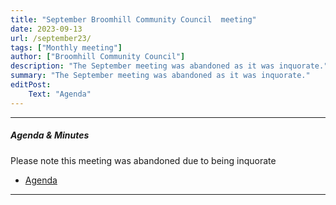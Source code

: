 ```yaml
---
title: "September Broomhill Community Council  meeting" 
date: 2023-09-13
url: /september23/
tags: ["Monthly meeting"]
author: ["Broomhill Community Council"]
description: "The September meeting was abandoned as it was inquorate." 
summary: "The September meeting was abandoned as it was inquorate." 
editPost:
    Text: "Agenda"
---
```


---

##### Agenda & Minutes
Please note this meeting was abandoned due to being inquorate
+ [Agenda](/september23.pdf)

---

